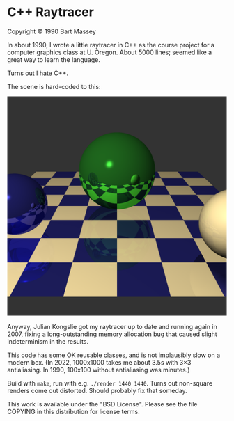 # C++ Raytracer
Copyright © 1990 Bart Massey

In about 1990, I wrote a little raytracer in C++ as the
course project for a computer graphics class at
U. Oregon. About 5000 lines; seemed like a great way to
learn the language.

Turns out I hate C++.

The scene is hard-coded to this:

![chessboard with three colored spheres](render.out.png)

Anyway, Julian Kongslie got my raytracer up to date and
running again in 2007, fixing a long-outstanding memory
allocation bug that caused slight indeterminism in the
results.

This code has some OK reusable classes, and is not
implausibly slow on a modern box. (In 2022, 1000x1000 takes
me about 3.5s with 3×3 antialiasing. In 1990, 100x100
without antialiasing was minutes.)

Build with `make`, run with e.g. `./render 1440 1440`. Turns
out non-square renders come out distorted. Should probably
fix that someday.

This work is available under the "BSD License". Please see
the file COPYING in this distribution for license terms.
